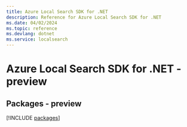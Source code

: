 ```yaml
---
title: Azure Local Search SDK for .NET
description: Reference for Azure Local Search SDK for .NET
ms.date: 04/02/2024
ms.topic: reference
ms.devlang: dotnet
ms.service: localsearch
---
```

# Azure Local Search SDK for .NET - preview
## Packages - preview
[!INCLUDE [packages](local-search-index.md)]
